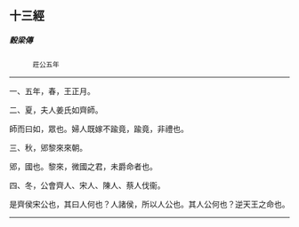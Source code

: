

## 十三經

##### 穀梁傳
　　　`莊公五年`

* * *

一、五年，春，王正月。

二、夏，夫人姜氏如齊師。

師而曰如，眾也。婦人既嫁不踰竟，踰竟，非禮也。

三、秋，郳黎來來朝。

郳，國也。黎來，微國之君，未爵命者也。

四、冬，公會齊人、宋人、陳人、蔡人伐衞。

是齊侯宋公也，其曰人何也？人諸侯，所以人公也。其人公何也？逆天王之命也。

* * *

